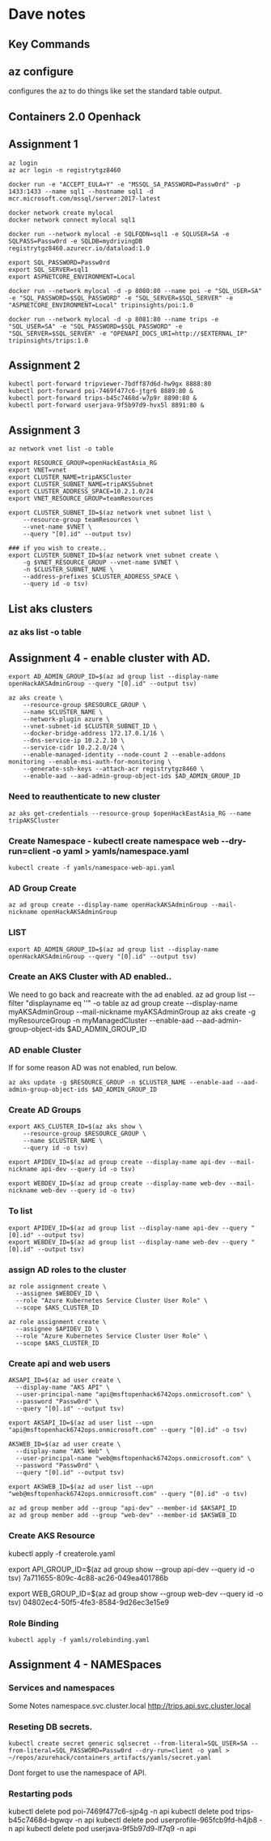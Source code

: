 # Dave notes

## Key Commands
## az configure
configures the az to do things like set the standard table output.

## Containers 2.0 Openhack
## Assignment 1
```
az login
az acr login -n registrytgz8460

docker run -e "ACCEPT_EULA=Y" -e "MSSQL_SA_PASSWORD=Passw0rd" -p 1433:1433 --name sql1 --hostname sql1 -d mcr.microsoft.com/mssql/server:2017-latest

docker network create mylocal
docker network connect mylocal sql1

docker run --network mylocal -e SQLFQDN=sql1 -e SQLUSER=SA -e SQLPASS=Passw0rd -e SQLDB=mydrivingDB registrytgz8460.azurecr.io/dataload:1.0

export SQL_PASSWORD=Passw0rd
export SQL_SERVER=sql1
export ASPNETCORE_ENVIRONMENT=Local

docker run --network mylocal -d -p 8080:80 --name poi -e "SQL_USER=SA" -e "SQL_PASSWORD=$SQL_PASSWORD" -e "SQL_SERVER=$SQL_SERVER" -e "ASPNETCORE_ENVIRONMENT=Local" tripinsights/poi:1.0

docker run --network mylocal -d -p 8081:80 --name trips -e "SQL_USER=SA" -e "SQL_PASSWORD=$SQL_PASSWORD" -e "SQL_SERVER=$SQL_SERVER" -e "OPENAPI_DOCS_URI=http://$EXTERNAL_IP" tripinsights/trips:1.0
```
## Assignment 2
```
kubectl port-forward tripviewer-7bdff87d6d-hw9gx 8888:80
kubectl port-forward poi-7469f477c6-jtgr6 8889:80 &
kubectl port-forward trips-b45c7468d-w7p9r 8890:80 &
kubectl port-forward userjava-9f5b97d9-hvx5l 8891:80 &
```
## Assignment 3
```
az network vnet list -o table

export RESOURCE_GROUP=openHackEastAsia_RG
export VNET=vnet
export CLUSTER_NAME=tripAKSCluster
export CLUSTER_SUBNET_NAME=tripAKSSubnet
export CLUSTER_ADDRESS_SPACE=10.2.1.0/24
export VNET_RESOURCE_GROUP=teamResources

export CLUSTER_SUBNET_ID=$(az network vnet subnet list \
    --resource-group teamResources \
    --vnet-name $VNET \
    --query "[0].id" --output tsv)

### if you wish to create..
export CLUSTER_SUBNET_ID=$(az network vnet subnet create \
    -g $VNET_RESOURCE_GROUP --vnet-name $VNET \
    -n $CLUSTER_SUBNET_NAME \
    --address-prefixes $CLUSTER_ADDRESS_SPACE \
    --query id -o tsv)
```
## List aks clusters
### az aks list -o table

## Assignment 4 - enable cluster with AD.

```
export AD_ADMIN_GROUP_ID=$(az ad group list --display-name openHackAKSAdminGroup --query "[0].id" --output tsv)

az aks create \
    --resource-group $RESOURCE_GROUP \
    --name $CLUSTER_NAME \
    --network-plugin azure \
    --vnet-subnet-id $CLUSTER_SUBNET_ID \
    --docker-bridge-address 172.17.0.1/16 \
    --dns-service-ip 10.2.2.10 \
    --service-cidr 10.2.2.0/24 \
    --enable-managed-identity --node-count 2 --enable-addons monitoring --enable-msi-auth-for-monitoring \
    --generate-ssh-keys --attach-acr registrytgz8460 \
    --enable-aad --aad-admin-group-object-ids $AD_ADMIN_GROUP_ID
```

### Need to reauthenticate to new cluster
```
az aks get-credentials --resource-group $openHackEastAsia_RG --name tripAKSCluster
```

### Create Namespace - kubectl create namespace web --dry-run=client -o yaml > yamls/namespace.yaml
```kubectl create -f yamls/namespace-web-api.yaml ```


### AD Group Create
```az ad group create --display-name openHackAKSAdminGroup --mail-nickname openHackAKSAdminGroup```
### LIST
```
export AD_ADMIN_GROUP_ID=$(az ad group list --display-name openHackAKSAdminGroup --query "[0].id" --output tsv)
```

### Create an AKS Cluster with AD enabled.. 
We need to go back and reacreate with the ad enabled.
az ad group list --filter "displayname eq '<group-name>'" -o table
az ad group create --display-name myAKSAdminGroup --mail-nickname myAKSAdminGroup
az aks create -g myResourceGroup -n myManagedCluster --enable-aad --aad-admin-group-object-ids $AD_ADMIN_GROUP_ID


### AD enable Cluster 
If for some reason AD was not enabled, run below.
```
az aks update -g $RESOURCE_GROUP -n $CLUSTER_NAME --enable-aad --aad-admin-group-object-ids $AD_ADMIN_GROUP_ID
```

### Create AD Groups
```
export AKS_CLUSTER_ID=$(az aks show \                                                    
    --resource-group $RESOURCE_GROUP \
    --name $CLUSTER_NAME \
    --query id -o tsv)

export APIDEV_ID=$(az ad group create --display-name api-dev --mail-nickname api-dev --query id -o tsv)

export WEBDEV_ID=$(az ad group create --display-name web-dev --mail-nickname web-dev --query id -o tsv)
```

### To list
```
export APIDEV_ID=$(az ad group list --display-name api-dev --query "[0].id" --output tsv)
export WEBDEV_ID=$(az ad group list --display-name web-dev --query "[0].id" --output tsv)
```

### assign AD roles to the cluster
```
az role assignment create \
  --assignee $WEBDEV_ID \
  --role "Azure Kubernetes Service Cluster User Role" \
  --scope $AKS_CLUSTER_ID

az role assignment create \
  --assignee $APIDEV_ID \
  --role "Azure Kubernetes Service Cluster User Role" \
  --scope $AKS_CLUSTER_ID

```

### Create api and web users
```
AKSAPI_ID=$(az ad user create \
  --display-name "AKS API" \
  --user-principal-name "api@msftopenhack6742ops.onmicrosoft.com" \
  --password "Passw0rd" \
  --query "[0].id" --output tsv)

export AKSAPI_ID=$(az ad user list --upn "api@msftopenhack6742ops.onmicrosoft.com" --query "[0].id" -o tsv)

AKSWEB_ID=$(az ad user create \
  --display-name "AKS Web" \
  --user-principal-name "web@msftopenhack6742ops.onmicrosoft.com" \
  --password "Passw0rd" \
  --query "[0].id" --output tsv)

export AKSWEB_ID=$(az ad user list --upn "web@msftopenhack6742ops.onmicrosoft.com" --query "[0].id" -o tsv)

az ad group member add --group "api-dev" --member-id $AKSAPI_ID
az ad group member add --group "web-dev" --member-id $AKSWEB_ID
```  

### Create AKS Resource 
kubectl apply -f createrole.yaml

export API_GROUP_ID=$(az ad group show --group api-dev --query id -o tsv)
7a711655-809c-4c88-ac26-049ea401786b

export WEB_GROUP_ID=$(az ad group show --group web-dev --query id -o tsv)
04802ec4-50f5-4fe3-8584-9d26ec3e15e9

### Role Binding
```
kubectl apply -f yamls/rolebinding.yaml 
```


## Assignment 4 - NAMESpaces
### Services and namespaces
Some Notes
namespace.svc.cluster.local
http://trips.api.svc.cluster.local


### Reseting DB secrets.
```
kubectl create secret generic sqlsecret --from-literal=SQL_USER=SA --from-literal=SQL_PASSWORD=Passw0rd --dry-run=client -o yaml > ~/repos/azurehack/containers_artifacts/yamls/secret.yaml
```
Dont forget to use the namespace of API.

### Restarting pods
kubectl delete pod poi-7469f477c6-sjp4g -n api
kubectl delete pod trips-b45c7468d-bgwqv -n api
kubectl delete pod userprofile-965fcb9fd-h4jb8 -n api
kubectl delete pod userjava-9f5b97d9-lf7q9 -n api
